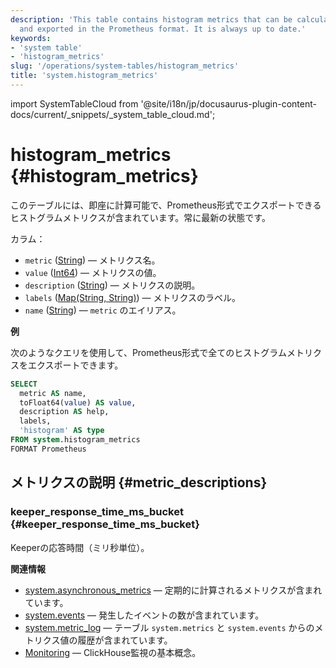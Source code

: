 ```yaml
---
description: 'This table contains histogram metrics that can be calculated instantly
  and exported in the Prometheus format. It is always up to date.'
keywords:
- 'system table'
- 'histogram_metrics'
slug: '/operations/system-tables/histogram_metrics'
title: 'system.histogram_metrics'
---
```


import SystemTableCloud from '@site/i18n/jp/docusaurus-plugin-content-docs/current/_snippets/_system_table_cloud.md';


# histogram_metrics {#histogram_metrics}

<SystemTableCloud/>

このテーブルには、即座に計算可能で、Prometheus形式でエクスポートできるヒストグラムメトリクスが含まれています。常に最新の状態です。

カラム：

- `metric` ([String](../../sql-reference/data-types/string.md)) — メトリクス名。
- `value` ([Int64](../../sql-reference/data-types/int-uint.md)) — メトリクスの値。
- `description` ([String](../../sql-reference/data-types/string.md)) — メトリクスの説明。
- `labels` ([Map(String, String)](../../sql-reference/data-types/map.md)) — メトリクスのラベル。
- `name` ([String](../../sql-reference/data-types/string.md)) — `metric` のエイリアス。

**例**

次のようなクエリを使用して、Prometheus形式で全てのヒストグラムメトリクスをエクスポートできます。
```sql
SELECT
  metric AS name,
  toFloat64(value) AS value,
  description AS help,
  labels,
  'histogram' AS type
FROM system.histogram_metrics
FORMAT Prometheus
```

## メトリクスの説明 {#metric_descriptions}

### keeper_response_time_ms_bucket {#keeper_response_time_ms_bucket}
Keeperの応答時間（ミリ秒単位）。

**関連情報**
- [system.asynchronous_metrics](/operations/system-tables/asynchronous_metrics) — 定期的に計算されるメトリクスが含まれています。
- [system.events](/operations/system-tables/events) — 発生したイベントの数が含まれています。
- [system.metric_log](/operations/system-tables/metric_log) — テーブル `system.metrics` と `system.events` からのメトリクス値の履歴が含まれています。
- [Monitoring](../../operations/monitoring.md) — ClickHouse監視の基本概念。

